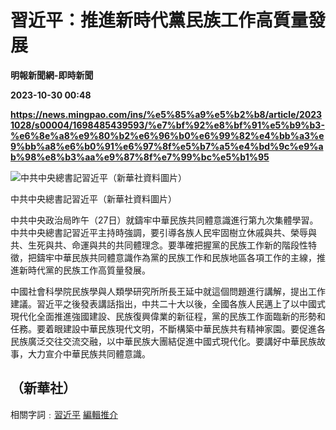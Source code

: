 # 習近平：推進新時代黨民族工作高質量發展
**明報新聞網-即時新聞**

**2023-10-30 00:48**

**https://news.mingpao.com/ins/%e5%85%a9%e5%b2%b8/article/20231028/s00004/1698485439593/%e7%bf%92%e8%bf%91%e5%b9%b3-%e6%8e%a8%e9%80%b2%e6%96%b0%e6%99%82%e4%bb%a3%e9%bb%a8%e6%b0%91%e6%97%8f%e5%b7%a5%e4%bd%9c%e9%ab%98%e8%b3%aa%e9%87%8f%e7%99%bc%e5%b1%95**

![中共中央總書記習近平（新華社資料圖片）](https://fs.mingpao.com/ins/20231028/s00004/982c037ed8266ee41ccda55ed0dba8af.jpg)

中共中央總書記習近平（新華社資料圖片）

中共中央政治局昨午（27日）就鑄牢中華民族共同體意識進行第九次集體學習。中共中央總書記習近平主持時強調，要引導各族人民牢固樹立休戚與共、榮辱與共、生死與共、命運與共的共同體理念。要準確把握黨的民族工作新的階段性特徵，把鑄牢中華民族共同體意識作為黨的民族工作和民族地區各項工作的主線，推進新時代黨的民族工作高質量發展。

中國社會科學院民族學與人類學研究所所長王延中就這個問題進行講解，提出工作建議。習近平之後發表講話指出，中共二十大以後，全國各族人民邁上了以中國式現代化全面推進強國建設、民族復興偉業的新征程，黨的民族工作面臨新的形勢和任務。要着眼建設中華民族現代文明，不斷構築中華民族共有精神家園。要促進各民族廣泛交往交流交融，以中華民族大團結促進中國式現代化。要講好中華民族故事，大力宣介中華民族共同體意識。

（新華社）
-----

相關字詞﹕[習近平](https://news.mingpao.com/ins/%e5%85%a9%e5%b2%b8/article/20231028/s00004/php/search2.php?pnssection=all&inssection=all&searchtype=A&keywords=%E7%BF%92%E8%BF%91%E5%B9%B3) [編輯推介](https://news.mingpao.com/ins/%e5%85%a9%e5%b2%b8/article/20231028/s00004/php/search2.php?pnssection=all&inssection=all&searchtype=A&keywords=%E7%B7%A8%E8%BC%AF%E6%8E%A8%E4%BB%8B)
